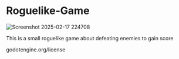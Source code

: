 # Roguelike-Game

![Screenshot 2025-02-17 224708](https://github.com/user-attachments/assets/2c48632b-c2b9-42d4-bc8f-c43db212b0f3)

This is a small roguelike game about defeating enemies to gain score

godotengine.org/license
